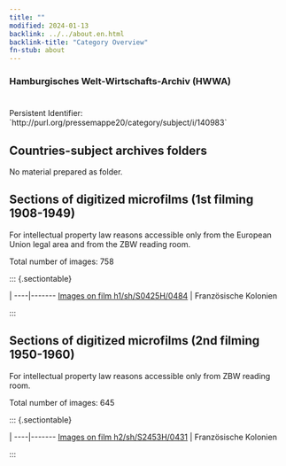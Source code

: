 ```yaml
---
title: ""
modified: 2024-01-13
backlink: ../../about.en.html
backlink-title: "Category Overview"
fn-stub: about
---
```


### Hamburgisches Welt-Wirtschafts-Archiv (HWWA)

# 

<div class="hint">Persistent Identifier: `http://purl.org/pressemappe20/category/subject/i/140983`</div>







## Countries-subject archives folders





No material prepared as folder.



<a id="filmsections" />

## Sections of digitized microfilms (1st filming 1908-1949)

<p>For intellectual property law reasons accessible only from the European Union legal area and from the ZBW reading room.</p>



<p>Total number of images: 758</p>




::: {.sectiontable}

 | 
----|-------
<a class="btn" href="https://pm20.zbw.eu/film/h1/sh/S0425H/0484" rel="nofollow">Images on film h1/sh/S0425H/0484</a> | Französische Kolonien


:::




## Sections of digitized microfilms (2nd filming 1950-1960)

<p>For intellectual property law reasons accessible only from ZBW reading room.</p>



<p>Total number of images: 645</p>




::: {.sectiontable}

 | 
----|-------
<a class="btn" href="https://pm20.zbw.eu/film/h2/sh/S2453H/0431" rel="nofollow">Images on film h2/sh/S2453H/0431</a> | Französische Kolonien


:::
















